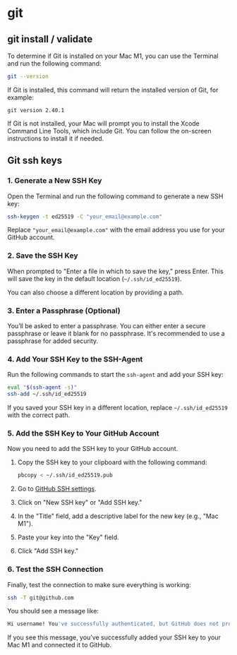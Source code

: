 # git


## git install / validate
To determine if Git is installed on your Mac M1, you can use the Terminal and run the following command:

```bash
git --version
```

If Git is installed, this command will return the installed version of Git, for example:

```
git version 2.40.1
```

If Git is not installed, your Mac will prompt you to install the Xcode Command Line Tools, which include Git. You can follow the on-screen instructions to install it if needed.

## Git ssh keys

### 1. **Generate a New SSH Key**

Open the Terminal and run the following command to generate a new SSH key:

```bash
ssh-keygen -t ed25519 -C "your_email@example.com"
```

Replace `"your_email@example.com"` with the email address you use for your GitHub account.

### 2. **Save the SSH Key**

When prompted to "Enter a file in which to save the key," press Enter. This will save the key in the default location (`~/.ssh/id_ed25519`).

You can also choose a different location by providing a path.

### 3. **Enter a Passphrase (Optional)**

You’ll be asked to enter a passphrase. You can either enter a secure passphrase or leave it blank for no passphrase. It's recommended to use a passphrase for added security.

### 4. **Add Your SSH Key to the SSH-Agent**

Run the following commands to start the `ssh-agent` and add your SSH key:

```bash
eval "$(ssh-agent -s)"
ssh-add ~/.ssh/id_ed25519
```

If you saved your SSH key in a different location, replace `~/.ssh/id_ed25519` with the correct path.

### 5. **Add the SSH Key to Your GitHub Account**

Now you need to add the SSH key to your GitHub account.

1. Copy the SSH key to your clipboard with the following command:

    ```bash
    pbcopy < ~/.ssh/id_ed25519.pub
    ```

2. Go to [GitHub SSH settings](https://github.com/settings/ssh/new).
3. Click on "New SSH key" or "Add SSH key."
4. In the "Title" field, add a descriptive label for the new key (e.g., "Mac M1").
5. Paste your key into the "Key" field.
6. Click "Add SSH key."

### 6. **Test the SSH Connection**

Finally, test the connection to make sure everything is working:

```bash
ssh -T git@github.com
```

You should see a message like:

```bash
Hi username! You've successfully authenticated, but GitHub does not provide shell access.
```

If you see this message, you’ve successfully added your SSH key to your Mac M1 and connected it to GitHub.
